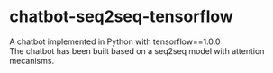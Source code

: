 # chatbot-seq2seq-tensorflow

A chatbot implemented in Python with tensorflow==1.0.0  
The chatbot has been built based on a seq2seq model with attention mecanisms.
